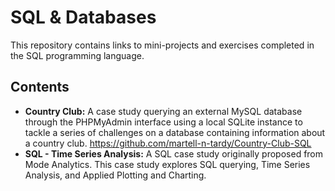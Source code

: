 # SQL & Databases
This repository contains links to mini-projects and exercises completed in the SQL programming language.

## Contents
* **Country Club:** A case study querying an external MySQL database through the PHPMyAdmin interface using a local SQLite instance to tackle a series of challenges on a database containing information about a country club.
  https://github.com/martell-n-tardy/Country-Club-SQL
* **SQL - Time Series Analysis:** A SQL case study originally proposed from Mode Analytics. This case study explores SQL querying, Time Series Analysis, and Applied Plotting and Charting.
  

